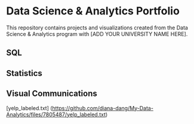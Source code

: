 # Data Science & Analytics Portfolio
This repository contains projects and visualizations created from the Data Science & Analytics program with [ADD YOUR UNIVERSITY NAME HERE].

## SQL

## Statistics

## Visual Communications
[yelp_labeled.txt]
(https://github.com/diana-dang/My-Data-Analytics/files/7805487/yelp_labeled.txt)
